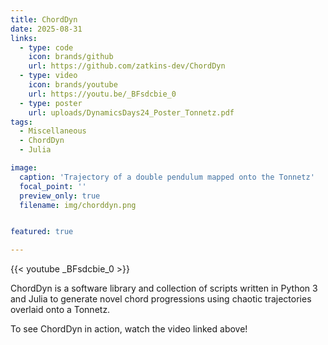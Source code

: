 ```yaml
---
title: ChordDyn
date: 2025-08-31
links:
  - type: code
    icon: brands/github
    url: https://github.com/zatkins-dev/ChordDyn
  - type: video
    icon: brands/youtube
    url: https://youtu.be/_BFsdcbie_0
  - type: poster
    url: uploads/DynamicsDays24_Poster_Tonnetz.pdf
tags:
  - Miscellaneous
  - ChordDyn
  - Julia

image:
  caption: 'Trajectory of a double pendulum mapped onto the Tonnetz'
  focal_point: ''
  preview_only: true
  filename: img/chorddyn.png


featured: true

---
```


{{< youtube _BFsdcbie_0 >}}

ChordDyn is a software library and collection of scripts written in Python 3 and Julia to generate novel chord progressions using chaotic trajectories overlaid onto a Tonnetz.

To see ChordDyn in action, watch the video linked above!

<!--more-->
